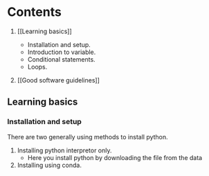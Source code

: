 # Contents
1. [[Learning basics]]
	- Installation and setup.
	- Introduction to variable.
	- Conditional statements.
	- Loops.

2. [[Good software guidelines]]




## Learning basics
### Installation and setup
There are two generally using methods to install python.
1. Installing python interpretor only.
	- Here you install python by downloading the file from the data
1. Installing using conda.

